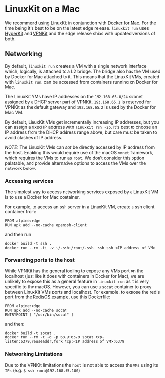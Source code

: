 # LinuxKit on a Mac

We recommend using LinuxKit in conjunction with
[Docker for Mac](https://docs.docker.com/docker-for-mac/install/). For
the time being it's best to be on the latest edge release. `linuxkit
run` uses [HyperKit](https://github.com/moby/hyperkit) and
[VPNKit](https://github.com/moby/vpnkit) and the edge release ships
with updated versions of both.


## Networking

By default, `linuxkit run` creates a VM with a single network
interface which, logically, is attached to a L2 bridge. The bridge
also has the VM used by Docker for Mac attached to it. This means that
the LinuxKit VMs, created with `linuxkit run`, can be accessed from
containers running on Docker for Mac.

The LinuxKit VMs have IP addresses on the `192.168.65.0/24` subnet
assigned by a DHCP server part of VPNKit. `192.168.65.1` is reserved
for VPNKit as the default gateway and `192.168.65.2` is used by the
Docker for Mac VM.

By default, LinuxKit VMs get incrementally increasing IP addresses,
but you can assign a fixed IP address with `linuxkit run -ip`. It's
best to choose an IP address from the DHCP address range above, but
care must be taken to avoid clashes of IP address.

*NOTE:* The LinuxKit VMs can *not* be directly accessed by IP address
from the host.  Enabling this would require use of the macOS `vmnet`
framework, which requires the VMs to run as `root`.  We don't consider
this option palatable, and provide alternative options to access the
VMs over the network below.


### Accessing services

The simplest way to access networking services exposed by a LinuxKit VM is to use a Docker for Mac container.

For example, to access an ssh server in a LinuxKit VM, create a ssh client container from:
```
FROM alpine:edge
RUN apk add --no-cache openssh-client
```
and then run
```
docker build -t ssh .
docker run --rm -ti -v ~/.ssh:/root/.ssh  ssh ssh <IP address of VM>
```


### Forwarding ports to the host

While VPNKit has the general tooling to expose any VMs port on the
localhost (just like it does with containers in Docker for Mac), we
are unlikely to expose this as a general feature in `linuxkit run` as
it is very specific to the macOS. However, you can use a `socat` container to proxy between LinuxKit VMs ports and localhost.  For example, to expose the redis port from the [RedisOS example](../examples/redis-os.yml), use this Dockerfile:
```
FROM alpine:edge
RUN apk add --no-cache socat
ENTRYPOINT [ "/usr/bin/socat" ]
```
and then:
```
docker build -t socat .
docker run --rm -t -d -p 6379:6379 socat tcp-listen:6379,reuseaddr,fork tcp:<IP address of VM>:6379
```

### Networking Limitations

Due to the VPNKit limitations the `host` is not able to access the `VMs` using its `IPs` (e.g. `$ ssh root@192.168.65.100`)
